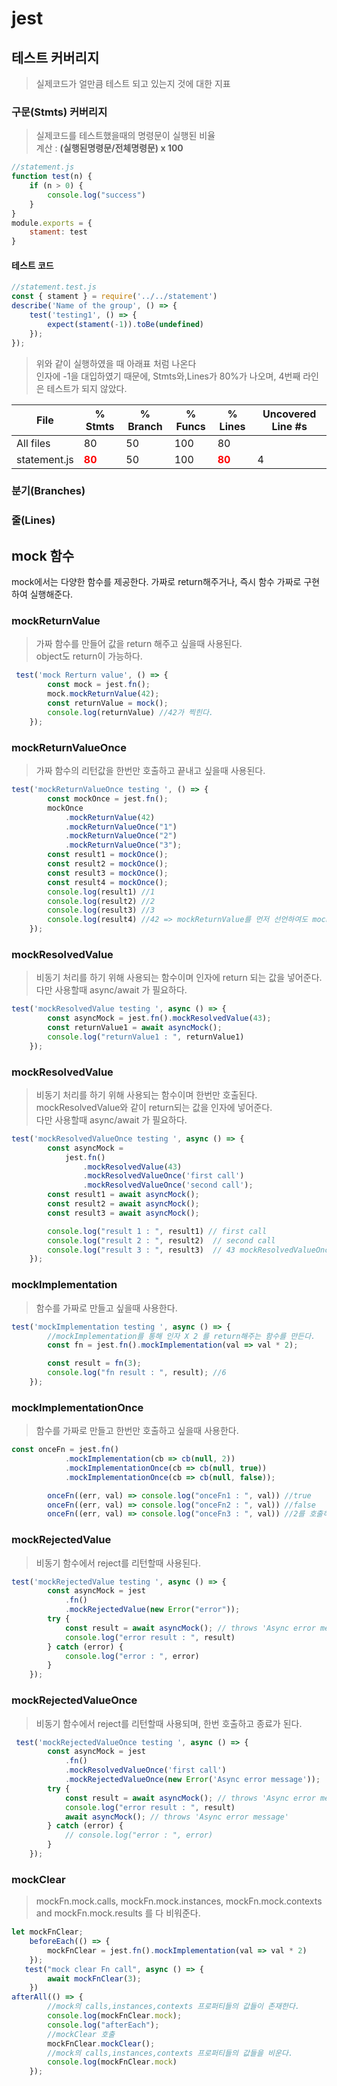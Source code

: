 # jest

## 테스트 커버리지
> 실제코드가 얼만큼 테스트 되고 있는지 것에 대한 지표

### 구문(Stmts) 커버리지
> 실제코드를 테스트했을때의 명령문이 실행된 비율  
계산 :  **(실행된명령문/전체명령문) x 100**


```javascript
//statement.js
function test(n) {
    if (n > 0) {
        console.log("success")
    }
}
module.exports = {
    stament: test
}
```
#### 테스트 코드

```javascript
//statement.test.js
const { stament } = require('../../statement')
describe('Name of the group', () => {
    test('testing1', () => {
        expect(stament(-1)).toBe(undefined)
    });
});
```
> 위와 같이 실행하였을 때 아래표 처럼 나온다  
인자에 -1을 대입하였기 때문에, Stmts와,Lines가 80%가 나오며, 4번째 라인은 테스트가 되지 않았다.

File          | % Stmts | % Branch | % Funcs | % Lines | Uncovered Line #s 
--------------|---------|----------|---------|---------|-------------------
All files     |      80 |       50 |     100 |      80 |                   
 statement.js |       <span style="color:red;font-weight:bold">80</span> |       50 |     100 |      <span style="color:red;font-weight:bold">80</span> | 4                 



### 분기(Branches)

### 줄(Lines)


## mock 함수
mock에서는 다양한 함수를 제공한다. 가짜로 return해주거나, 즉시 함수 가짜로 구현하여 실행해준다.
### mockReturnValue
> 가짜 함수를 만들어 값을 return 해주고 싶을때 사용된다.  
object도 return이 가능하다.
```javascript
 test('mock Rerturn value', () => {
        const mock = jest.fn();
        mock.mockReturnValue(42);
        const returnValue = mock();
        console.log(returnValue) //42가 찍힌다.
    });
```

### mockReturnValueOnce
> 가짜 함수의 리턴값을 한번만 호출하고 끝내고 싶을때 사용된다.  

```javascript
test('mockReturnValueOnce testing ', () => {
        const mockOnce = jest.fn();
        mockOnce
            .mockReturnValue(42)
            .mockReturnValueOnce("1")
            .mockReturnValueOnce("2")
            .mockReturnValueOnce("3");
        const result1 = mockOnce();
        const result2 = mockOnce();
        const result3 = mockOnce();
        const result4 = mockOnce();
        console.log(result1) //1
        console.log(result2) //2
        console.log(result3) //3
        console.log(result4) //42 => mockReturnValue를 먼저 선언하여도 mockReturnValueOnce가 존재할 경우 mockReturnValueOnce호출된것들이 다 끝나야 mockReturnValue이 호출된다.
    });
```
### mockResolvedValue
> 비동기 처리를 하기 위해 사용되는 함수이며 인자에 return 되는 값을 넣어준다.  
다만 사용할때 async/await 가 필요하다.

```javascript
test('mockResolvedValue testing ', async () => {
        const asyncMock = jest.fn().mockResolvedValue(43);
        const returnValue1 = await asyncMock();
        console.log("returnValue1 : ", returnValue1)
    });
```

### mockResolvedValue
> 비동기 처리를 하기 위해 사용되는 함수이며 한번만 호출된다. mockResolvedValue와 같이 return되는 값을 인자에 넣어준다.  
다만 사용할때 async/await 가 필요하다.

```javascript
test('mockResolvedValueOnce testing ', async () => {
        const asyncMock =
            jest.fn()
                .mockResolvedValue(43)
                .mockResolvedValueOnce('first call')
                .mockResolvedValueOnce('second call');
        const result1 = await asyncMock();
        const result2 = await asyncMock();
        const result3 = await asyncMock();

        console.log("result 1 : ", result1) // first call
        console.log("result 2 : ", result2)  // second call
        console.log("result 3 : ", result3)  // 43 mockResolvedValueOnce에 값이 존재 하지 않을 경우 마지막으로 호출된다.
    });
```

### mockImplementation
> 함수를 가짜로 만들고 싶을때 사용한다.
```javascript
test('mockImplementation testing ', async () => {
        //mockImplementation를 통해 인자 X 2 를 return해주는 함수를 만든다.
        const fn = jest.fn().mockImplementation(val => val * 2);

        const result = fn(3);
        console.log("fn result : ", result); //6
    });
```

### mockImplementationOnce
> 함수를 가짜로 만들고 한번만 호출하고 싶을때 사용한다.
```javascript
const onceFn = jest.fn()
            .mockImplementation(cb => cb(null, 2))
            .mockImplementationOnce(cb => cb(null, true))
            .mockImplementationOnce(cb => cb(null, false));

        onceFn((err, val) => console.log("onceFn1 : ", val)) //true
        onceFn((err, val) => console.log("onceFn2 : ", val)) //false 
        onceFn((err, val) => console.log("onceFn3 : ", val)) //2를 호출하며, 다만 mockImplementationOnce를 다 호출하였을 때 mockImplementation를 호출한다.

```

### mockRejectedValue
> 비동기 함수에서 reject를 리턴할때 사용된다.
```javascript
test('mockRejectedValue testing ', async () => {
        const asyncMock = jest
            .fn()
            .mockRejectedValue(new Error("error"));
        try {
            const result = await asyncMock(); // throws 'Async error message'    
            console.log("error result : ", result)
        } catch (error) {
            console.log("error : ", error)
        }
    });
```

### mockRejectedValueOnce
> 비동기 함수에서 reject를 리턴할때 사용되며, 한번 호출하고 종료가 된다.

```javascript
 test('mockRejectedValueOnce testing ', async () => {
        const asyncMock = jest
            .fn()
            .mockResolvedValueOnce('first call')
            .mockRejectedValueOnce(new Error('Async error message'));
        try {
            const result = await asyncMock(); // throws 'Async error message'    
            console.log("error result : ", result)
            await asyncMock(); // throws 'Async error message'
        } catch (error) {
            // console.log("error : ", error)
        }
    });
```

### mockClear 
> mockFn.mock.calls, mockFn.mock.instances, mockFn.mock.contexts and mockFn.mock.results 를 다 비워준다.

```javascript
let mockFnClear;
    beforeEach(() => {
        mockFnClear = jest.fn().mockImplementation(val => val * 2)
    });
   test("mock clear Fn call", async () => {
        await mockFnClear(3);
    }) 
afterAll(() => {
        //mock의 calls,instances,contexts 프로퍼티들의 값들이 존재한다.
        console.log(mockFnClear.mock);
        console.log("afterEach");
        //mockClear 호출
        mockFnClear.mockClear();
        //mock의 calls,instances,contexts 프로퍼티들의 값들을 비운다.
        console.log(mockFnClear.mock)
    });
```

